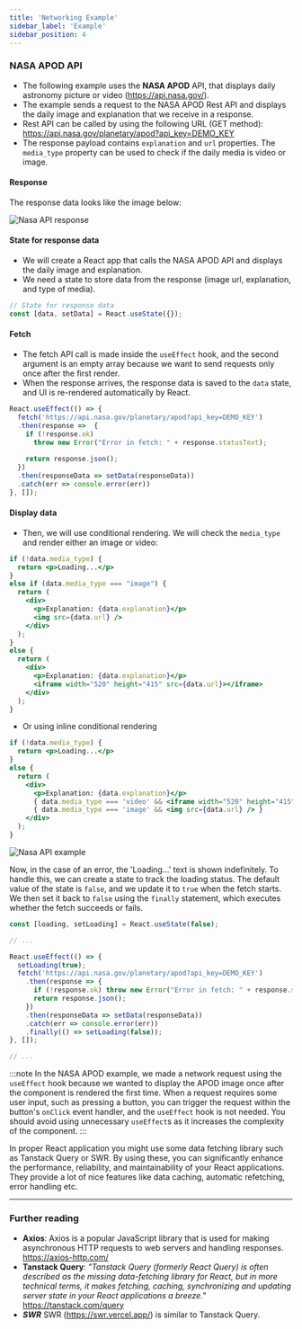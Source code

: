 ```yaml
---
title: 'Networking Example'
sidebar_label: 'Example'
sidebar_position: 4
---
```

### NASA APOD API
- The following example uses the **NASA APOD** API, that displays daily astronomy picture or video (https://api.nasa.gov/).
- The example sends a request to the NASA APOD Rest API and displays the daily image and explanation that we receive in a response.
- Rest API can be called by using the following URL (GET method):
https://api.nasa.gov/planetary/apod?api_key=DEMO_KEY
- The response payload contains `explanation` and `url` properties. The `media_type` property can be used to check if the daily media is video or image.

#### Response
The response data looks like the image below:

![Nasa API response](./img/nasa1.png)

#### State for response data
- We will create a React app that calls the NASA APOD API and displays the daily image and explanation.
- We need a state to store data from the response (image url, explanation, and type of media).
```js
// State for response data
const [data, setData] = React.useState({});
```
#### Fetch
- The fetch API call is made inside the `useEffect` hook, and the second argument is an empty array because we want to send requests only once after the first render.
- When the response arrives, the response data is saved to the `data` state, and UI is re-rendered automatically by React.
```js
React.useEffect(() => {
  fetch('https://api.nasa.gov/planetary/apod?api_key=DEMO_KEY')
  .then(response =>  { 
    if (!response.ok)
      throw new Error("Error in fetch: " + response.statusText);  
    
    return response.json();
  })
  .then(responseData => setData(responseData))
  .catch(err => console.error(err))
}, []);
```
#### Display data
- Then, we will use conditional rendering. We will check the `media_type` and render either an image or video:
```jsx
if (!data.media_type) {
  return <p>Loading...</p>
}
else if (data.media_type === "image") {
  return (
    <div>
      <p>Explanation: {data.explanation}</p>
      <img src={data.url} />
    </div>
  );
}
else {
  return (
    <div>
      <p>Explanation: {data.explanation}</p>
      <iframe width="520" height="415" src={data.url}></iframe>
    </div>
  );
}
```
- Or using inline conditional rendering
```jsx
if (!data.media_type) {
  return <p>Loading...</p>
}
else {
  return (
    <div>
      <p>Explanation: {data.explanation}</p>
      { data.media_type === 'video' && <iframe width="520" height="415" src={data.url}></iframe> }          
      { data.media_type === 'image' && <img src={data.url} /> }
    </div>
  );
}
```
![Nasa API example](./img/nasa2.png)

Now, in the case of an error, the 'Loading...' text is shown indefinitely. To handle this, we can create a state to track the loading status. The default value of the state is `false`, and we update it to `true` when the fetch starts. We then set it back to `false` using the `finally` statement, which executes whether the fetch succeeds or fails.

```jsx
const [loading, setLoading] = React.useState(false);

// ...

React.useEffect(() => {
  setLoading(true);
  fetch('https://api.nasa.gov/planetary/apod?api_key=DEMO_KEY')
    .then(response => { 
      if (!response.ok) throw new Error("Error in fetch: " + response.statusText);  
      return response.json();
    })
    .then(responseData => setData(responseData))
    .catch(err => console.error(err))
    .finally(() => setLoading(false));
}, []);

// ...
```
:::note
In the NASA APOD example, we made a network request using the `useEffect` hook because we wanted to display the APOD image once after the component is rendered the first time. When a request requires some user input, such as pressing a button, you can trigger the request within the button's `onClick` event handler, and the `useEffect` hook is not needed. You should avoid using unnecessary `useEffect`s as it increases the complexity of the component.
:::

In proper React application you might use some data fetching library such as Tanstack Query or SWR. By using these, you can significantly enhance the performance, reliability, and maintainability of your React applications. They provide a lot of nice features like data caching, automatic refetching, error handling etc.

---
### Further reading
- **Axios**: Axios is a popular JavaScript library that is used for making asynchronous HTTP requests to web servers and handling responses. https://axios-http.com/
- **Tanstack Query**: *"Tanstack Query (formerly React Query) is often described as the missing data-fetching library for React, but in more technical terms, it makes fetching, caching, synchronizing and updating server state in your React applications a breeze."* 
https://tanstack.com/query
- ***SWR*** SWR (https://swr.vercel.app/) is similar to Tanstack Query.

